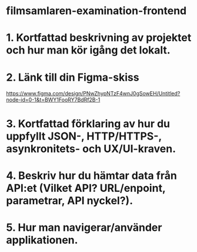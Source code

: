 # filmsamlaren-examination-frontend

# 1. Kortfattad beskrivning av projektet och hur man kör igång det lokalt.

# 2. Länk till din Figma-skiss
https://www.figma.com/design/PNwZhypNTzF4wnJ0gSowEH/Untitled?node-id=0-1&t=BWY1FooRY7BdRf2B-1

# 3. Kortfattad förklaring av hur du uppfyllt JSON-, HTTP/HTTPS-, asynkronitets- och UX/UI-kraven.

# 4. Beskriv hur du hämtar data från API:et (Vilket API? URL/enpoint, parametrar, API nyckel?).

# 5. Hur man navigerar/använder applikationen.
